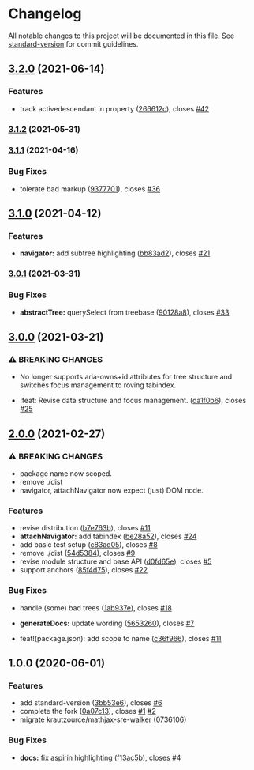 # Changelog

All notable changes to this project will be documented in this file. See [standard-version](https://github.com/conventional-changelog/standard-version) for commit guidelines.

## [3.2.0](https://github.com/krautzource/aria-tree-walker/compare/v3.1.2...v3.2.0) (2021-06-14)


### Features

* track activedescendant in property ([266612c](https://github.com/krautzource/aria-tree-walker/commit/266612c596bcb2bb72c46edf38f70e6f02fefe32)), closes [#42](https://github.com/krautzource/aria-tree-walker/issues/42)

### [3.1.2](https://github.com/krautzource/aria-tree-walker/compare/v3.1.1...v3.1.2) (2021-05-31)

### [3.1.1](https://github.com/krautzource/aria-tree-walker/compare/v3.1.0...v3.1.1) (2021-04-16)


### Bug Fixes

* tolerate bad markup ([9377701](https://github.com/krautzource/aria-tree-walker/commit/9377701742014a5eb4e97fb0fda7bca9b5f09573)), closes [#36](https://github.com/krautzource/aria-tree-walker/issues/36)

## [3.1.0](https://github.com/krautzource/aria-tree-walker/compare/v3.0.1...v3.1.0) (2021-04-12)


### Features

* **navigator:** add subtree highlighting ([bb83ad2](https://github.com/krautzource/aria-tree-walker/commit/bb83ad2b254e17312c4c11010ebf8b648499184d)), closes [#21](https://github.com/krautzource/aria-tree-walker/issues/21)

### [3.0.1](https://github.com/krautzource/aria-tree-walker/compare/v3.0.0...v3.0.1) (2021-03-31)


### Bug Fixes

* **abstractTree:** querySelect from treebase ([90128a8](https://github.com/krautzource/aria-tree-walker/commit/90128a87fec1c6a0615ce012ead7285d8d953043)), closes [#33](https://github.com/krautzource/aria-tree-walker/issues/33)

## [3.0.0](https://github.com/krautzource/aria-tree-walker/compare/v2.0.0...v3.0.0) (2021-03-21)


### ⚠ BREAKING CHANGES

* No longer supports aria-owns+id attributes for tree structure and switches focus management to roving tabindex.

* !feat: Revise data structure and focus management. ([da1f0b6](https://github.com/krautzource/aria-tree-walker/commit/da1f0b6723b78ae731603b773a628255a6066738)), closes [#25](https://github.com/krautzource/aria-tree-walker/issues/25)

## [2.0.0](https://github.com/krautzource/aria-tree-walker/compare/v1.0.0...v2.0.0) (2021-02-27)


### ⚠ BREAKING CHANGES

* package name now scoped.
* remove ./dist
* navigator, attachNavigator now expect (just) DOM node.

### Features

* revise distribution ([b7e763b](https://github.com/krautzource/aria-tree-walker/commit/b7e763b225e584dd620c09829aa6b1758aac4580)), closes [#11](https://github.com/krautzource/aria-tree-walker/issues/11)
* **attachNavigator:** add tabindex ([be28a52](https://github.com/krautzource/aria-tree-walker/commit/be28a52b3756afc9c4afb337da1f606374a27700)), closes [#24](https://github.com/krautzource/aria-tree-walker/issues/24)
* add basic test setup ([c83ad05](https://github.com/krautzource/aria-tree-walker/commit/c83ad05384185f5456bea4c628a1fa63f1c930a7)), closes [#8](https://github.com/krautzource/aria-tree-walker/issues/8)
* remove ./dist ([54d5384](https://github.com/krautzource/aria-tree-walker/commit/54d5384dedd8bfaa1a3e6503587dc6ac56fbc759)), closes [#9](https://github.com/krautzource/aria-tree-walker/issues/9)
* revise module structure and base API ([d0fd65e](https://github.com/krautzource/aria-tree-walker/commit/d0fd65ef4c35b387f2bedb06fec1b7875f6b1f38)), closes [#5](https://github.com/krautzource/aria-tree-walker/issues/5)
* support anchors ([85f4d75](https://github.com/krautzource/aria-tree-walker/commit/85f4d7526c738d7247a66afa39cd5e8d918a3153)), closes [#22](https://github.com/krautzource/aria-tree-walker/issues/22)


### Bug Fixes

* handle (some) bad trees ([1ab937e](https://github.com/krautzource/aria-tree-walker/commit/1ab937ecd5309e704e848d2f0cdda8bbd989bfd2)), closes [#18](https://github.com/krautzource/aria-tree-walker/issues/18)
* **generateDocs:** update wording ([5653260](https://github.com/krautzource/aria-tree-walker/commit/565326055b50c54dde51f0c6552ac8e0837fba73)), closes [#7](https://github.com/krautzource/aria-tree-walker/issues/7)


* feat!(package.json): add scope to name ([c36f966](https://github.com/krautzource/aria-tree-walker/commit/c36f9666f5f658f22d2797f534035b8ca4aa063d)), closes [#11](https://github.com/krautzource/aria-tree-walker/issues/11)

## 1.0.0 (2020-06-01)


### Features

* add standard-version ([3bb53e6](https://github.com/krautzource/aria-tree-walker/commit/3bb53e6cf5dfdb507a83567801721f50a0ee9aa9)), closes [#6](https://github.com/krautzource/aria-tree-walker/issues/6)
* complete the fork ([0a07c13](https://github.com/krautzource/aria-tree-walker/commit/0a07c136f8184da6a07a9704420355d3ead6baeb)), closes [#1](https://github.com/krautzource/aria-tree-walker/issues/1) [#2](https://github.com/krautzource/aria-tree-walker/issues/2)
* migrate krautzource/mathjax-sre-walker ([0736106](https://github.com/krautzource/aria-tree-walker/commit/073610638fd5273eca007a6cdcaf812709944432))


### Bug Fixes

* **docs:** fix aspirin highlighting ([f13ac5b](https://github.com/krautzource/aria-tree-walker/commit/f13ac5be86491b5bf3770ab8be7c7b4f7d4ece9d)), closes [#4](https://github.com/krautzource/aria-tree-walker/issues/4)
